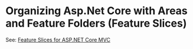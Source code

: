 # Organizing Asp.Net Core with Areas and Feature Folders (Feature Slices)

See: [Feature Slices for ASP.NET Core MVC](https://ardalis.com/msdn-%E2%80%93-feature-slices-for-aspnet-core-mvc/)

